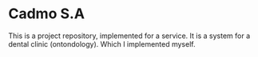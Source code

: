 # Cadmo S.A
This is a project repository, implemented for a service. It is a system for a dental clinic (ontondology). Which I implemented myself.
